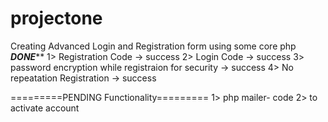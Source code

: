 # projectone
Creating Advanced Login and Registration form using some core php
***********DONE*************
1> Registration Code -> success
2> Login Code -> success
3> password encryption while registraion for security -> success
4> No repeatation Registration -> success


=========PENDING Functionality=========
1> php mailer- code
2> to activate account
